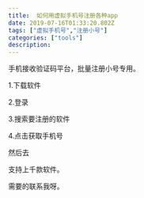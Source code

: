 ```yaml
---
title:  如何用虚拟手机号注册各种app
date: 2019-07-16T01:33:20.802Z
tags: ["虚拟手机号","注册小号"]
categories: ["tools"]
description: 
---
```


手机接收验证码平台，批量注册小号专用。

1.下载软件

2.登录

3.搜索要注册的软件

4.点击获取手机号


然后去


支持上千款软件。

需要的联系我呀。



